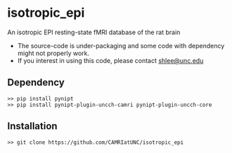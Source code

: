 # isotropic_epi
An isotropic EPI resting-state fMRI database of the rat brain

- The source-code is under-packaging and some code with dependency might not properly work.
- If you interest in using this code, please contact shlee@unc.edu

## Dependency
```
>> pip install pynipt
>> pip install pynipt-plugin-uncch-camri pynipt-plugin-uncch-core
```

## Installation
```
>> git clone https://github.com/CAMRIatUNC/isotropic_epi
```
